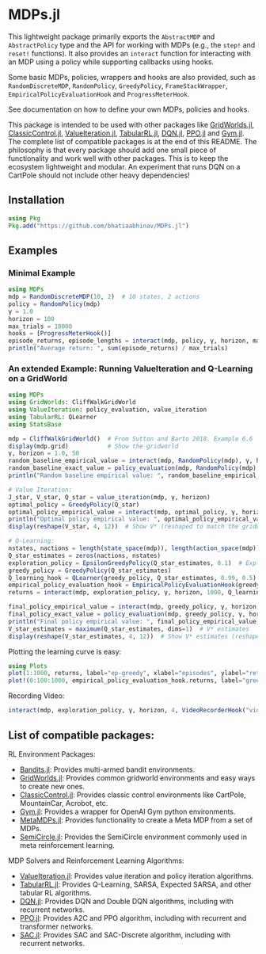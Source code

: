 # MDPs.jl

This lightweight package primarily exports the `AbstractMDP` and `AbstractPolicy` type and the API for working with MDPs (e.g., the `step!` and `reset!` functions). It also provides an `interact` function for interacting with an MDP using a policy while supporting callbacks using hooks.

Some basic MDPs, policies, wrappers and hooks are also provided, such as `RandomDiscreteMDP`, `RandomPolicy`, `GreedyPolicy`, `FrameStackWrapper`, `EmpiricalPolicyEvaluationHook` and `ProgressMeterHook`.

See documentation on how to define your own MDPs, policies and hooks.

This package is intended to be used with other packages like [GridWorlds.jl](https://github.com/bhatiaabhinav/GridWorlds.jl), [ClassicControl.jl](https://github.com/bhatiaabhinav/ClassicControl.jl), [ValueIteration.jl](https://github.com/bhatiaabhinav/ValueIteration.jl), [TabularRL.jl](https://github.com/bhatiaabhinav/TabularRL.jl), [DQN.jl](https://github.com/bhatiaabhinav/DQN.jl), [PPO.jl](https://github.com/bhatiaabhinav/PPO.jl) and [Gym.jl](https://github.com/bhatiaabhinav/Gym.jl). The complete list of compatible packages is at the end of this README. The philosophy is that every package should add one small piece of functionality and work well with other packages. This is to keep the ecosystem lightweight and modular. An experiment that runs DQN on a CartPole should not include other heavy dependencies!

## Installation

```julia
using Pkg
Pkg.add("https://github.com/bhatiaabhinav/MDPs.jl")
```


## Examples

### Minimal Example

```julia
using MDPs
mdp = RandomDiscreteMDP(10, 2)  # 10 states, 2 actions
policy = RandomPolicy(mdp)
γ = 1.0
horizon = 100
max_trials = 10000
hooks = [ProgressMeterHook()]
episode_returns, episode_lengths = interact(mdp, policy, γ, horizon, max_trials, hooks...);
println("Average return: ", sum(episode_returns) / max_trials)
```

### An extended Example: Running ValueIteration and Q-Learning on a GridWorld

```julia
using MDPs
using GridWorlds: CliffWalkGridWorld
using ValueIteration: policy_evaluation, value_iteration
using TabularRL: QLearner
using StatsBase

mdp = CliffWalkGridWorld()  # From Sutton and Barto 2018. Example 6.6
display(mdp.grid)           # Show the gridworld
γ, horizon = 1.0, 50
random_baseline_empirical_value = interact(mdp, RandomPolicy(mdp), γ, horizon, 100000)[1] |> mean  # 100K episodes
random_baseline_exact_value = policy_evaluation(mdp, RandomPolicy(mdp), γ, horizon)[1]  # -104.388
println("Random baseline empirical value: ", random_baseline_empirical_value, ", exact value: ", random_baseline_exact_value)

# Value Iteration:
J_star, V_star, Q_star = value_iteration(mdp, γ, horizon)
optimal_policy = GreedyPolicy(Q_star)
optimal_policy_empirical_value = interact(mdp, optimal_policy, γ, horizon, 100000)[1] |> mean
println("Optimal policy empirical value: ", optimal_policy_empirical_value, ", exact value: ", J_star)  # -13.0
display(reshape(V_star, 4, 12))  # Show V* (reshaped to match the gridworld)

# Q-Learning:
nstates, nactions = length(state_space(mdp)), length(action_space(mdp)) # 48, 4
Q_star_estimates = zeros(nactions, nstates)
exploration_policy = EpsilonGreedyPolicy(Q_star_estimates, 0.1)  # Explore with probability 0.1
greedy_policy = GreedyPolicy(Q_star_estimates)
Q_learning_hook = QLearner(greedy_policy, Q_star_estimates, 0.99, 0.5)  # Learn Q* with discount factor 0.99 and learning rate 0.5
empirical_policy_evaluation_hook = EmpiricalPolicyEvaluationHook(greedy_policy, γ, horizon, 100, 1000)  # Empirically evaluates the greedy policy every 100 episodes (with sample size = 1000 episodes).
returns = interact(mdp, exploration_policy, γ, horizon, 1000, Q_learning_hook, empirical_policy_evaluation_hook, ProgressMeterHook())[1]

final_policy_empirical_value = interact(mdp, greedy_policy, γ, horizon, 100000)[1] |> mean
final_policy_exact_value = policy_evaluation(mdp, greedy_policy, γ, horizon)[1]
println("Final policy empirical value: ", final_policy_empirical_value, ", exact value: ", final_policy_exact_value)
V_star_estimates = maximum(Q_star_estimates, dims=1)  # V* estimates
display(reshape(V_star_estimates, 4, 12))  # Show V* estimates (reshaped to match the gridworld)
```

Plotting the learning curve is easy:
```julia
using Plots
plot(1:1000, returns, label="ep-greedy", xlabel="episodes", ylabel="return")
plot!(0:100:1000, empirical_policy_evaluation_hook.returns, label="greedy (mean)")
```

Recording Video:
```julia
interact(mdp, exploration_policy, γ, horizon, 4, VideoRecorderHook("videos/cliffwalk_ep_greedy", 1; format="gif"))  # record 4 episode of the epsilon-greedy policy
```


## List of compatible packages:

RL Environment Packages:

- [Bandits.jl](https://github.com/bhatiaabhinav/Bandits.jl): Provides multi-armed bandit environments.
- [GridWorlds.jl](https://github.com/bhatiaabhinav/GridWorlds.jl): Provides common gridworld environments and easy ways to create new ones.
- [ClassicControl.jl](https://github.com/bhatiaabhinav/ClassicControl.jl): Provides classic control environments like CartPole, MountainCar, Acrobot, etc.
- [Gym.jl](https://github.com/bhatiaabhinav/Gym.jl): Provides a wrapper for OpenAI Gym python environments.
- [MetaMDPs.jl](https://github.com/bhatiaabhinav/MetaMDPs.jl): Provides functionality to create a Meta MDP from a set of MDPs.
- [SemiCircle.jl](https://github.com/bhatiaabhinav/SemiCircle.jl): Provides the SemiCircle environment commonly used in meta reinforcement learning.


MDP Solvers and Reinforcement Learning Algorithms:
- [ValueIteration.jl](https://github.com/bhatiaabhinav/ValueIteration.jl): Provides value iteration and policy iteration algorithms.
- [TabularRL.jl](https://github.com/bhatiaabhinav/TabularRL.jl): Provides Q-Learning, SARSA, Expected SARSA, and other tabular RL algorithms.
- [DQN.jl](https://github.com/bhatiaabhinav/DQN.jl): Provides DQN and Double DQN algorithms, including with recurrent networks.
- [PPO.jl](https://github.com/bhatiaabhinav/PPO.jl): Provides A2C and PPO algorithm, including with recurrent and transformer networks.
- [SAC.jl](https://github.com/bhatiaabhinav/SAC.jl): Provides SAC and SAC-Discrete algorithm, including with recurrent networks.
